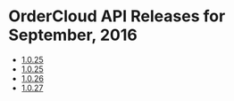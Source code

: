 # OrderCloud API Releases for September, 2016

- [1.0.25](v25.0.md)
- [1.0.25](v25.1.md)
- [1.0.26](v26.0.md)
- [1.0.27](v27.0.md)